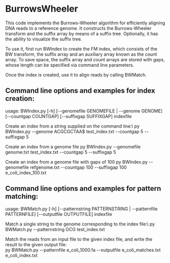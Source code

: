 # BurrowsWheeler

This code implements the Burrows-Wheeler algorithm for efficiently aligning DNA reads to a reference genome. It constructs the Burrows-Wheeler transform and the suffix array by means of a suffix tree. Optionally, it has the ability to visualize the suffix tree. 

To use it, first run BWIndex to create the FM index, which consists of the BW transform, the suffix array and an auxiliary array known as the count array. To save space, the suffix array and count arrays are stored with gaps, whose length can be specified via command line parameters.

Once the index is created, use it to align reads by calling BWMatch.

Command line options and examples for index creation:
-----------------------------------------------------

usage: BWIndex.py [-h] [--genomefile GENOMEFILE | --genome GENOME]
                  [--countgap COUNTGAP] [--suffixgap SUFFIXGAP]
                  indexfile

Create an index from a string supplied on the command line:\ 
py BWIndex.py --genome ACGCGCTAA$ test_index.txt --countgap 5 --suffixgap 5

Create an index from a genome file
py BWIndex.py --genomefile genome.txt test_index.txt --countgap 5 --suffixgap 5

Create an index from a genome file with gaps of 100
py BWIndex.py --genomefile refgenome.txt --countgap 100 --suffixgap 100 e_coli_index_100.txt

Command line options and examples for pattern matching:
-------------------------------------------------------

usage: BWMatch.py [-h]
                  [--patternstring PATTERNSTRING | --patternfile PATTERNFILE]
                  [--outputfile OUTPUTFILE]
                  indexfile

Match a single string to the genome corresponding to the index file:\ 
py BWMatch.py --patternstring GCG test_index.txt

Match the reads from an input file to the given index file, and write the result to the given output file:<br/>
py BWMatch.py --patternfile e_coli_1000.fa --outputfile e_coli_matches.txt e_coli_index.txt
